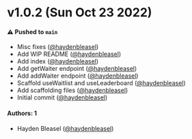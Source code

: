 # v1.0.2 (Sun Oct 23 2022)

#### ⚠️ Pushed to `main`

- Misc fixes ([@haydenbleasel](https://github.com/haydenbleasel))
- Add WIP README ([@haydenbleasel](https://github.com/haydenbleasel))
- Add index ([@haydenbleasel](https://github.com/haydenbleasel))
- Add getWaiter endpoint ([@haydenbleasel](https://github.com/haydenbleasel))
- Add addWaiter endpoint ([@haydenbleasel](https://github.com/haydenbleasel))
- Scaffold useWaitlist and useLeaderboard ([@haydenbleasel](https://github.com/haydenbleasel))
- Add scaffolding files ([@haydenbleasel](https://github.com/haydenbleasel))
- Initial commit ([@haydenbleasel](https://github.com/haydenbleasel))

#### Authors: 1

- Hayden Bleasel ([@haydenbleasel](https://github.com/haydenbleasel))
